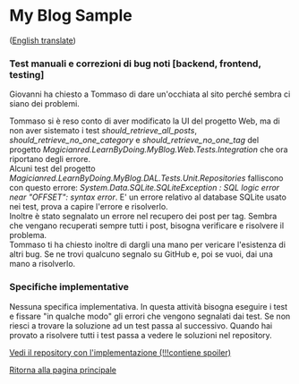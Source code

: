 # My Blog Sample
([English translate](TestingAndBugFixing.md))  

### Test manuali e correzioni di bug noti [backend, frontend, testing]

Giovanni ha chiesto a Tommaso di dare un'occhiata al sito perché sembra ci siano dei problemi.  

Tommaso si è reso conto di aver modificato la UI del progetto Web, ma di non aver sistemato i test *should_retrieve_all_posts*, *should_retrieve_no_one_category* e *should_retrieve_no_one_tag* del progetto *Magicianred.LearnByDoing.MyBlog.Web.Tests.Integration* che ora riportano degli errore.  
Alcuni test del progetto *Magicianred.LearnByDoing.MyBlog.DAL.Tests.Unit.Repositories* falliscono con questo errore: *System.Data.SQLite.SQLiteException : SQL logic error near "OFFSET": syntax error*. E' un errore relativo al database SQLite usato nei test, prova a capire l'errore e risolverlo.  
Inoltre è stato segnalato un errore nel recupero dei post per tag. Sembra che vengano recuperati sempre tutti i post, bisogna verificare e risolvere il problema.  
Tommaso ti ha chiesto inoltre di dargli una mano per vericare l'esistenza di altri bug. Se ne trovi qualcuno segnalo su GitHub e, poi se vuoi, dai una mano a risolverlo.  

### Specifiche implementative

Nessuna specifica implementativa. In questa attività bisogna eseguire i test e fissare "in qualche modo" gli errori che vengono segnalati dai test. Se non riesci a trovare la soluzione ad un test passa al successivo. Quando hai provato a risolvere tutti i test passa a vedere le soluzioni nel repository.  

[Vedi il repository con l'implementazione (!!!contiene spoiler)](https://github.com/learn-by-doing-organization/my-blog-sample/tree/pathFromV1toV2/step05/bug-fixing)  


[Ritorna alla pagina principale](../README_IT.md)  
